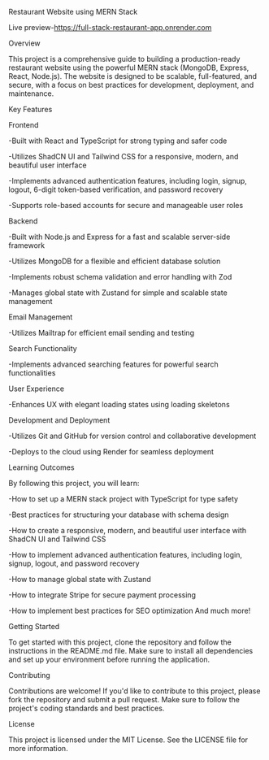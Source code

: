 Restaurant Website using MERN Stack

Live preview-https://full-stack-restaurant-app.onrender.com

Overview

This project is a comprehensive guide to building a production-ready restaurant website using the powerful MERN stack (MongoDB, Express, React, Node.js). The website is designed to be scalable, full-featured, and secure, with a focus on best practices for development, deployment, and maintenance.

Key Features


Frontend


-Built with React and TypeScript for strong typing and safer code

-Utilizes ShadCN UI and Tailwind CSS for a responsive, modern, and beautiful user interface

-Implements advanced authentication features, including login, signup, logout, 6-digit token-based verification, and password recovery

-Supports role-based accounts for secure and manageable user roles


Backend


-Built with Node.js and Express for a fast and scalable server-side framework


-Utilizes MongoDB for a flexible and efficient database solution


-Implements robust schema validation and error handling with Zod


-Manages global state with Zustand for simple and scalable state management


Email Management

-Utilizes Mailtrap for efficient email sending and testing

Search Functionality

-Implements advanced searching features for powerful search functionalities

User Experience

-Enhances UX with elegant loading states using loading skeletons

Development and Deployment

-Utilizes Git and GitHub for version control and collaborative development

-Deploys to the cloud using Render for seamless deployment

Learning Outcomes

By following this project, you will learn:

-How to set up a MERN stack project with TypeScript for type safety

-Best practices for structuring your database with schema design

-How to create a responsive, modern, and beautiful user interface with ShadCN UI and Tailwind CSS

-How to implement advanced authentication features, including login, signup, logout, and password recovery

-How to manage global state with Zustand

-How to integrate Stripe for secure payment processing


-How to implement best practices for SEO optimization
And much more!

Getting Started

To get started with this project, clone the repository and follow the instructions in the README.md file. Make sure to install all dependencies and set up your environment before running the application.

Contributing

Contributions are welcome! If you'd like to contribute to this project, please fork the repository and submit a pull request. Make sure to follow the project's coding standards and best practices.

License


This project is licensed under the MIT License. See the LICENSE file for more information.


